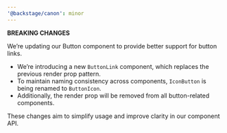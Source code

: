 ```yaml
---
'@backstage/canon': minor
---
```


**BREAKING CHANGES**

We’re updating our Button component to provide better support for button links.

- We’re introducing a new `ButtonLink` component, which replaces the previous render prop pattern.
- To maintain naming consistency across components, `IconButton` is being renamed to `ButtonIcon`.
- Additionally, the render prop will be removed from all button-related components.

These changes aim to simplify usage and improve clarity in our component API.
